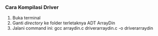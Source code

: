 ### Cara Kompilasi Driver
  1. Buka terminal
  3. Ganti _directory_ ke folder terletaknya ADT ArrayDin
  2. Jalani command ini: gcc arraydin.c driverarraydin.c -o driverarraydin
